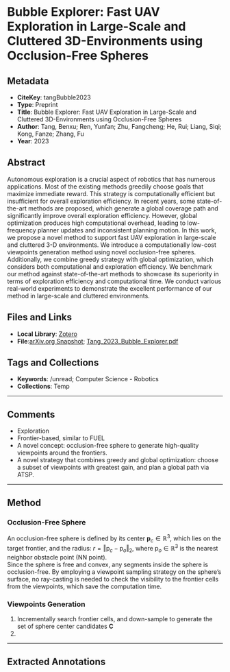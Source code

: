 # Bubble Explorer: Fast UAV Exploration in Large-Scale and Cluttered 3D-Environments using Occlusion-Free Spheres

## Metadata
- **CiteKey**: tangBubble2023
- **Type**: Preprint
- **Title**: Bubble Explorer: Fast UAV Exploration in Large-Scale and Cluttered 3D-Environments using Occlusion-Free Spheres
- **Author**: Tang, Benxu; Ren, Yunfan; Zhu, Fangcheng; He, Rui; Liang, Siqi; Kong, Fanze; Zhang, Fu 
- **Year**: 2023 


## Abstract
Autonomous exploration is a crucial aspect of robotics that has numerous applications. Most of the existing methods greedily choose goals that maximize immediate reward. This strategy is computationally efficient but insufficient for overall exploration efficiency. In recent years, some state-of-the-art methods are proposed, which generate a global coverage path and significantly improve overall exploration efficiency. However, global optimization produces high computational overhead, leading to low-frequency planner updates and inconsistent planning motion. In this work, we propose a novel method to support fast UAV exploration in large-scale and cluttered 3-D environments. We introduce a computationally low-cost viewpoints generation method using novel occlusion-free spheres. Additionally, we combine greedy strategy with global optimization, which considers both computational and exploration efficiency. We benchmark our method against state-of-the-art methods to showcase its superiority in terms of exploration efficiency and computational time. We conduct various real-world experiments to demonstrate the excellent performance of our method in large-scale and cluttered environments.
## Files and Links
- **Local Library**: [Zotero](zotero://select/library/items/JDGIH3DQ)
- **File**:[arXiv.org Snapshot](zotero://open-pdf/library/items/GN3TVR4R); [Tang_2023_Bubble_Explorer.pdf](zotero://open-pdf/library/items/IHEWAUZJ)

## Tags and Collections
- **Keywords**: /unread; Computer Science - Robotics
- **Collections**: Temp


---

## Comments
*   Exploration
*   Frontier-based, similar to FUEL
*   A novel concept: occlusion-free sphere to generate high-quality viewpoints around the frontiers.
*   A novel strategy that combines greedy and global optimization: choose a subset of viewpoints with greatest gain, and plan a global path via ATSP.


---

## Method
### Occlusion-Free Sphere
An occlusion-free sphere is defined by its center $\mathbf{p}_{c}\in \mathbb{R}^{3}$, which lies on the target frontier, and the radius: $r=\Vert \mathrm{p}_{c}-\mathrm{p}_{o}\Vert_{2}$, where $\mathrm{p}_{o}\in\mathbb{R}^{3}$ is the nearest neighbor obstacle point (NN point).  
Since the sphere is free and convex, any segments inside the sphere is occlusion-free. By employing a viewpoint sampling strategy on the sphere’s surface, no ray-casting is needed to check the visibility to the frontier cells from the viewpoints, which save the computation time.
### Viewpoints Generation
1. Incrementally search frontier cells, and down-sample to generate the set of sphere center candidates $\mathbf{C}$
2. 

---

## Extracted Annotations
